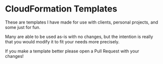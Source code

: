 # CloudFormation Templates

These are templates I have made for use with clients, personal projects, and some just for fun.

Many are able to be used as-is with no changes, but the intention is really that you would modify it to fit your needs more precisely.

If you make a template better please open a Pull Request with your changes!